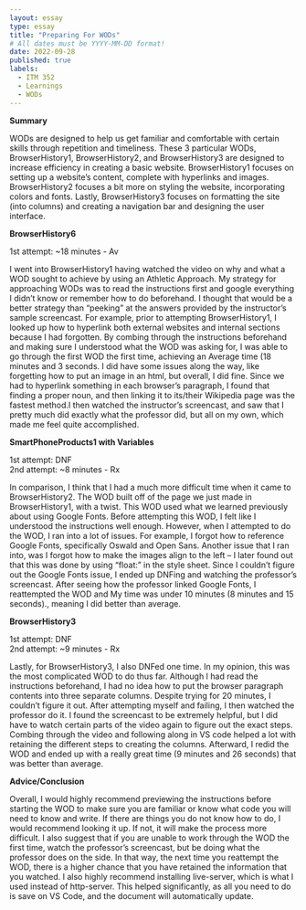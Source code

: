 ```yaml
---
layout: essay
type: essay
title: "Preparing For WODs"
# All dates must be YYYY-MM-DD format!
date: 2022-09-28
published: true
labels:
  - ITM 352
  - Learnings
  - WODs
---
```


**Summary**

WODs are designed to help us get familiar and comfortable with certain skills through repetition and timeliness. These 3 particular WODs, BrowserHistory1, BrowserHistory2, and BrowserHistory3 are designed to increase efficiency in creating a basic website. BrowserHistory1 focuses on setting up a website’s content, complete with hyperlinks and images. BrowserHistory2 focuses a bit more on styling the website, incorporating colors and fonts. Lastly, BrowserHistory3 focuses on formatting the site (into columns) and creating a navigation bar and designing the user interface.

**BrowserHistory6**

1st attempt: ~18 minutes - Av

I went into BrowserHistory1 having watched the video on why and what a WOD sought to achieve by using an Athletic Approach. My strategy for approaching WODs was to read the instructions first and google everything I didn’t know or remember how to do beforehand. I thought that would be a better strategy than “peeking” at the answers provided by the instructor’s sample screencast. For example, prior to attempting BrowserHistory1, I looked up how to hyperlink both external websites and internal sections because I had forgotten. By combing through the instructions beforehand and making sure I understood what the WOD was asking for, I was able to go through the first WOD the first time, achieving an Average time (18 minutes and 3 seconds. I did have some issues along the way, like forgetting how to put an image in an html, but overall, I did fine. Since we had to hyperlink something in each browser’s paragraph, I found that finding a proper noun, and then linking it to its/their Wikipedia page was the fastest method.I then watched the instructor’s screencast, and saw that I pretty much did exactly what the professor did, but all on my own, which made me feel quite accomplished.

**SmartPhoneProducts1 with Variables**

1st attempt: DNF
<br> 2nd attempt: ~8 minutes - Rx

In comparison, I think that I had a much more difficult time when it came to BrowserHistory2. The WOD built off of the page we just made in BrowserHistory1, with a twist. This WOD used what we learned previously about using Google Fonts. Before attempting this WOD, I felt like I understood the instructions well enough. However, when I attempted to do the WOD, I ran into a lot of issues. For example, I forgot how to reference Google Fonts, specifically Oswald and Open Sans. Another issue that I ran into, was I forgot how to make the images align to the left – I later found out that this was done by using “float:” in the style sheet. Since I couldn’t figure out the Google Fonts issue, I ended up DNFing and watching the professor’s screencast. After seeing how the professor linked Google Fonts, I reattempted the WOD and My time was under 10 minutes (8 minutes and 15 seconds)., meaning I did better than average.

**BrowserHistory3**

1st attempt: DNF
<br> 2nd attempt: ~9 minutes - Rx

Lastly, for BrowserHistory3, I also DNFed one time. In my opinion, this was the most complicated WOD to do thus far. Although I had read the instructions beforehand, I had no idea how to put the browser paragraph contents into three separate columns. Despite trying for 20 minutes, I couldn’t figure it out. After attempting myself and failing, I then watched the professor do it. I found the screencast to be extremely helpful, but I did have to watch certain parts of the video again to figure out the exact steps. Combing through the video and following along in VS code helped a lot with retaining the different steps to creating the columns. Afterward, I redid the WOD and ended up with a really great time (9 minutes and 26 seconds)  that was better than average.

**Advice/Conclusion**

Overall, I would highly recommend previewing the instructions before starting the WOD to make sure you are familiar or know what code you will need to know and write. If there are things you do not know how to do, I would recommend looking it up. If not, it will make the process more difficult. I also suggest that if you are unable to work through the WOD the first time, watch the professor’s screencast, but be doing what the professor does on the side. In that way, the next time you reattempt the WOD, there is a higher chance that you have retained the information that you watched. I also highly recommend installing live-server, which is what I used instead of http-server. This helped significantly, as all you need to do is save on VS Code, and the document will automatically update.

